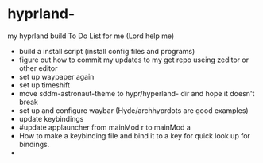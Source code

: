 # hyprland-
my hyprland build 
To Do List for me (Lord help me)
- build a install script (install config files and programs)
- figure out how to commit my updates to my get repo useing zeditor or other editor
- set up waypaper again 
- set up timeshift
- move sddm-astronaut-theme to hypr/hyperland- dir and hope it doesn't break
- set up and configure waybar (Hyde/archhyprdots are good examples)
- update keybindings
-   #update applauncher from mainMod r to mainMod a
- How to make a keybinding file and bind it to a key for quick look up for bindings. 
- 
